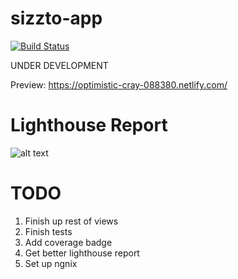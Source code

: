 # sizzto-app
[![Build Status](https://travis-ci.org/sizzlorox/sizzto-app.svg?branch=master)](https://travis-ci.org/sizzlorox/sizzto-app)

UNDER DEVELOPMENT

Preview: https://optimistic-cray-088380.netlify.com/


# Lighthouse Report
![alt text](https://imgur.com/a/urUGg5b)

# TODO
1. Finish up rest of views
2. Finish tests
3. Add coverage badge
4. Get better lighthouse report
5. Set up ngnix